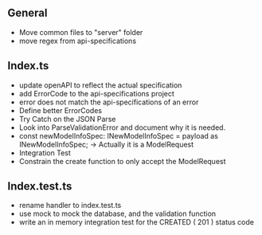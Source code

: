 ## General

- Move common files to "server" folder
- move regex from api-specifications

## Index.ts

- update openAPI to reflect the actual specification
- add ErrorCode to the api-specifications project
- error does not match the api-specifications of an error
- Define better ErrorCodes
- Try Catch on the JSON Parse
- Look into ParseValidationError and document why it is needed.
- const newModelInfoSpec: INewModelInfoSpec = payload as INewModelInfoSpec; -> Actually it is a ModelRequest
- Integration Test
- Constrain the create function to only accept the ModelRequest

## Index.test.ts

- rename handler to index.test.ts
- use mock to mock the database, and the validation function
- write an in memory integration test for the CREATED ( 201 ) status code
